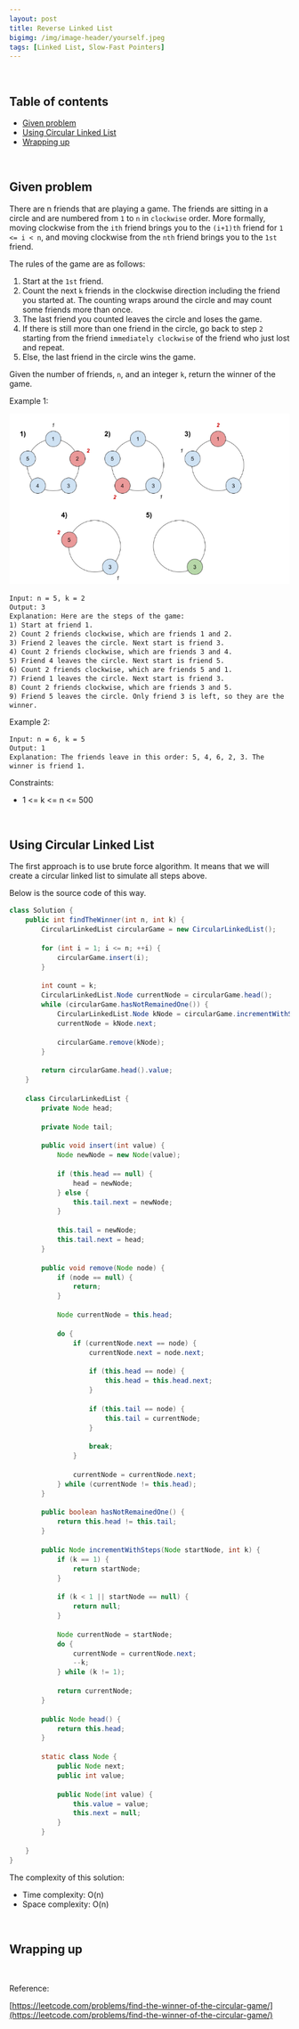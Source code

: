 ```yaml
---
layout: post
title: Reverse Linked List
bigimg: /img/image-header/yourself.jpeg
tags: [Linked List, Slow-Fast Pointers]
---
```





<br>

## Table of contents
- [Given problem](#given-problem)
- [Using Circular Linked List](#using-circular-linked-list)
- [Wrapping up](#wrapping-up)


<br>

## Given problem

There are n friends that are playing a game. The friends are sitting in a circle and are numbered from `1` to `n` in `clockwise` order. More formally, moving clockwise from the `ith` friend brings you to the `(i+1)th` friend for `1 <= i < n`, and moving clockwise from the `nth` friend brings you to the `1st` friend.

The rules of the game are as follows:
1. Start at the `1st` friend.
2. Count the next `k` friends in the clockwise direction including the friend you started at. The counting wraps around the circle and may count some friends more than once.
3. The last friend you counted leaves the circle and loses the game.
4. If there is still more than one friend in the circle, go back to step `2` starting from the friend `immediately clockwise` of the friend who just lost and repeat.
5. Else, the last friend in the circle wins the game.

Given the number of friends, `n`, and an integer `k`, return the winner of the game.

Example 1:

![](../../img/Data-structure/queue/leetcode-1700-2.png)

```
Input: n = 5, k = 2
Output: 3
Explanation: Here are the steps of the game:
1) Start at friend 1.
2) Count 2 friends clockwise, which are friends 1 and 2.
3) Friend 2 leaves the circle. Next start is friend 3.
4) Count 2 friends clockwise, which are friends 3 and 4.
5) Friend 4 leaves the circle. Next start is friend 5.
6) Count 2 friends clockwise, which are friends 5 and 1.
7) Friend 1 leaves the circle. Next start is friend 3.
8) Count 2 friends clockwise, which are friends 3 and 5.
9) Friend 5 leaves the circle. Only friend 3 is left, so they are the winner.
```

Example 2:

```
Input: n = 6, k = 5
Output: 1
Explanation: The friends leave in this order: 5, 4, 6, 2, 3. The winner is friend 1.
```

Constraints:
- 1 <= k <= n <= 500


<br>

## Using Circular Linked List

The first approach is to use brute force algorithm. It means that we will create a circular linked list to simulate all steps above.

Below is the source code of this way.

```java
class Solution {
    public int findTheWinner(int n, int k) {
        CircularLinkedList circularGame = new CircularLinkedList();

        for (int i = 1; i <= n; ++i) {
            circularGame.insert(i);
        }

        int count = k;
        CircularLinkedList.Node currentNode = circularGame.head();
        while (circularGame.hasNotRemainedOne()) {
            CircularLinkedList.Node kNode = circularGame.incrementWithSteps(currentNode, count);
            currentNode = kNode.next;

            circularGame.remove(kNode);
        }

        return circularGame.head().value;
    }
    
    class CircularLinkedList {
        private Node head;

        private Node tail;

        public void insert(int value) {
            Node newNode = new Node(value);

            if (this.head == null) {
                head = newNode;
            } else {
                this.tail.next = newNode;
            }

            this.tail = newNode;
            this.tail.next = head;
        }
        
        public void remove(Node node) {
            if (node == null) {
                return;
            }

            Node currentNode = this.head;

            do {
                if (currentNode.next == node) {
                    currentNode.next = node.next;

                    if (this.head == node) {
                        this.head = this.head.next;
                    }

                    if (this.tail == node) {
                        this.tail = currentNode;
                    }

                    break;
                }

                currentNode = currentNode.next;
            } while (currentNode != this.head);
        }
        
        public boolean hasNotRemainedOne() {
            return this.head != this.tail;
        }

        public Node incrementWithSteps(Node startNode, int k) {
            if (k == 1) {
                return startNode;
            }

            if (k < 1 || startNode == null) {
                return null;
            }

            Node currentNode = startNode;
            do {
                currentNode = currentNode.next;
                --k;
            } while (k != 1);

            return currentNode;
        }

        public Node head() {
            return this.head;
        }
        
        static class Node {
            public Node next;
            public int value;

            public Node(int value) {
                this.value = value;
                this.next = null;
            }
        }

    }
}
```

The complexity of this solution:
- Time complexity: O(n)
- Space complexity: O(n)


<br>

## Wrapping up



<br>

Reference:

[https://leetcode.com/problems/find-the-winner-of-the-circular-game/](https://leetcode.com/problems/find-the-winner-of-the-circular-game/)
